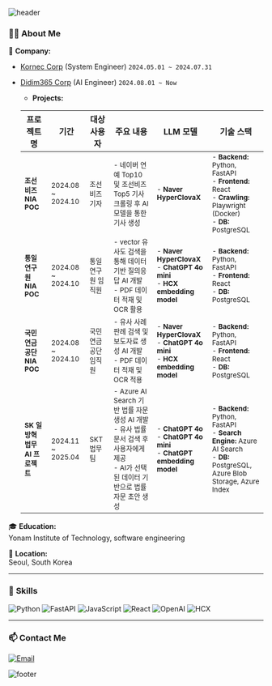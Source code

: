 <div>
  
![header](https://capsule-render.vercel.app/api?type=waving&color=gradient&height=250&section=header&text=Hi%20There!%20I'm%20Juyeon!&fontSize=60&fontAlignY=40&desc=Welcome%20to%20my%20GitHub%20profile!&descAlignY=65&descAlign=50)
  
### 👨‍💻 About Me  
💼 **Company:**  
  - [Kornec Corp](https://kornec.com) (System Engineer) `2024.05.01 ~ 2024.07.31`  
  - [Didim365 Corp](https://didim365.com) (AI Engineer) `2024.08.01 ~ Now`  
    - **Projects:**  
  
    | **프로젝트명**                  | **기간**                   | **대상 사용자**         | **주요 내용**                                                                                                                                  | **LLM 모델**                                              | **기술 스택**                                                                                      |
    |---------------------------------|---------------------------|------------------------|--------------------------------------------------------------------------------------------------------------------------------------------|-----------------------------------------------------------|---------------------------------------------------------------------------------------------------|
    | <sub>**조선비즈 NIA POC** </sub>          | <sub>2024.08 ~ 2024.10</sub>         | <sub>조선비즈 기자</sub>     | <sub>- 네이버 연예 Top10 및 조선비즈 Top5 기사 크롤링 후 AI 모델을 통한 기사 생성</sub>                                      | <sub>- **Naver HyperClovaX**</sub>                                   | <sub>- **Backend:** Python, FastAPI<br> - **Frontend:** React<br> - **Crawling:** Playwright (Docker)<br> - **DB:** PostgreSQL</sub> |
    | <sub>**통일연구원 NIA POC**</sub>         | <sub>2024.08 ~ 2024.10</sub>         | <sub>통일연구원 임직원</sub>      | <sub>- vector 유사도 검색을 통해 데이터 기반 질의응답 AI 개발<br>  - PDF 데이터 적재 및 OCR 활용</sub>  | <sub>- **Naver HyperClovaX**<br> - **ChatGPT 4o mini**<br> - **HCX embedding model**</sub> | <sub>- **Backend:** Python, FastAPI<br> - **Frontend:** React<br> - **DB:** PostgreSQL</sub> |
    | <sub>**국민연금공단 NIA POC**</sub>       | <sub>2024.08 ~ 2024.10</sub>         | <sub>국민연금공단 임직원</sub>    | <sub>- 유사 사례 판례 검색 및 보도자료 생성 AI 개발<br> - PDF 데이터 적재 및 OCR 적용</sub>                      | <sub>- **Naver HyperClovaX**<br> - **ChatGPT 4o mini**<br> - **HCX embedding model**</sub> | <sub>- **Backend:** Python, FastAPI<br> - **Frontend:** React<br> - **DB:** PostgreSQL</sub> |
    | <sub>**SK 일방혁 법무 AI 프로젝트**</sub>      | <sub>2024.11 ~ 2025.04</sub>         | <sub>SKT 법무팀</sub>            | <sub>- Azure AI Search 기반 법률 자문 생성 AI 개발<br> - 유사 법률 문서 검색 후 사용자에게 제공<br> - AI가 선택된 데이터 기반으로 법률 자문 초안 생성</sub> | <sub>- **ChatGPT 4o**<br> - **ChatGPT 4o mini**<br> - **ChatGPT embedding model**</sub> | <sub>- **Backend:** Python, FastAPI<br> - **Search Engine:** Azure AI Search<br> - **DB:** PostgreSQL, Azure Blob Storage, Azure Index</sub> |



🎓 **Education:**  
  Yonam Institute of Technology, software engineering  

📍 **Location:**  
  Seoul, South Korea  

---

### 🌟 **Skills**  
![Python](https://img.shields.io/badge/Python-3776AB?style=flat&logo=python&logoColor=white) 
![FastAPI](https://img.shields.io/badge/FastAPI-009688?style=flat&logo=fastapi&logoColor=white) 
![JavaScript](https://img.shields.io/badge/JavaScript-F7DF1E?style=flat&logo=javascript&logoColor=black) 
![React](https://img.shields.io/badge/React-61DAFB?style=flat&logo=react&logoColor=black) 
![OpenAI](https://img.shields.io/badge/OpenAI-412991?style=flat&logo=openai&logoColor=white)
![HCX](https://img.shields.io/badge/HyperCLOVA%20X-03C75A?style=flat&logo=naver&logoColor=white)

---

### 📫 Contact Me  
[![Email](https://img.shields.io/badge/Email-zoe4121@naver.com-red?style=flat-square&logo=gmail)](mailto:zoe4121@naver.com)  


![footer](https://capsule-render.vercel.app/api?type=waving&color=gradient&height=200&section=footer)

</div>
